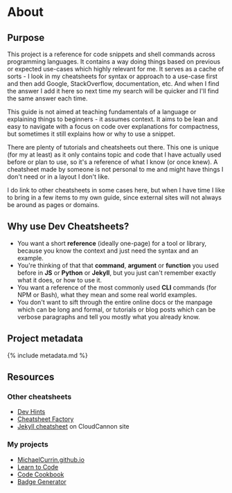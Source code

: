 # About


## Purpose

This project is a reference for code snippets and shell commands across programming languages. It contains a way doing things based on previous or expected use-cases which highly relevant for me. It serves as a cache of sorts - I look in my cheatsheets for syntax or approach to a use-case first and then add Google, StackOverflow, documentation, etc. And when I find the answer I add it here so next time my search will be quicker and I'll find the same answer each time.

This guide is not aimed at teaching fundamentals of a language or explaining things to beginners - it assumes context. It aims to be lean and easy to navigate with a focus on code over explanations for compactness, but sometimes it still explains how or why to use a snippet.

There are plenty of tutorials and cheatsheets out there. This one is unique (for my at least) as it only contains topic and code that I have actually used before or plan to use, so it's a reference of what I know (or once knew). A cheatsheet made by someone is not personal to me and might have things I don't need or in a layout I don't like.

I do link to other cheatsheets in some cases here, but when I have time I like to bring in a few items to my own guide, since external sites will not always be around as pages or domains.


## Why use Dev Cheatsheets?

- You want a short **reference** (ideally one-page) for a tool or library, because you know the context and just need the syntax and an example.
- You're thinking of that that **command**, **argument** or **function** you used before in **JS** or **Python** or **Jekyll**, but you just can't remember exactly what it does, or how to use it.
- You want a reference of the most commonly used **CLI** commands (for NPM or Bash), what they mean and some real world examples.
- You don't want to sift through the entire online docs or the manpage which can be long and formal, or tutorials or blog posts which can be verbose paragraphs and tell you mostly what you already know.

<!-- NOTES

## Ramblings

I add code here if I find I use it more than once, from other cheatsheets, StackOverflow or my own creation. There may be links, but the idea is to be explicit here to avoid clicking through and also the risk of external content moving/disappearing.

The idea is to have boilerplate and templates which I already I understand and can use as a reference. This is not aimed at learning the language or concept for the first time.

The code here might not actually run, especially templates.

I am likely going to copy-paste the things in here often. Just to make typing it that much easier and to save a Stack Overflow search for an item I found before.

I might memorize the items, or just type them out enough times that I know them, but I keep as a cheatsheet for long term use.

There are also hacks which are not necessarily useful to someone learning the language but something I use.

There might also be links to cheatsheets I've found. I might take an existing cheatsheet and cut it down to the stuff I don't know so well yet but am likely to need.

The idea is to keep this project as a lean as possible. Wider details on learning or using a language are covered in my other projects.

There may be missing context or explanations and obvious things are excluded. As the cheatsheet is intended for myself mainly.
-->


## Project metadata

{% include metadata.md %}


## Resources

### Other cheatsheets

- [Dev Hints](https://devhints.io)
- [Cheatsheet Factory](https://cheatsheetfactory.geekyhacker.com/)
- [Jekyll cheatsheet](https://learn.cloudcannon.com/jekyll-cheat-sheet/) on CloudCannon site

### My projects

- [MichaelCurrin.github.io](https://michaelcurrin.github.io/)
- [Learn to Code](https://github.com/MichaelCurrin/learn-to-code)
- [Code Cookbook](https://github.com/MichaelCurrin/code-cookbook)
- [Badge Generator](https://michaelcurrin.github.io/badge-generator)
